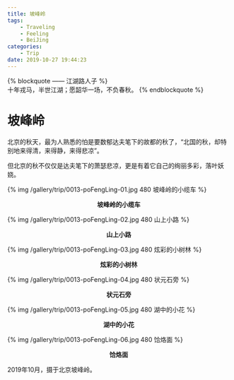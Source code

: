 ```yaml
---
title: 坡峰岭
tags:
    - Traveling
    - Feeling
    - BeiJing 
categories:
	- Trip 
date: 2019-10-27 19:44:23
---
```


{% blockquote —— 江湖路人子 %}  
十年戎马，半世江湖；愿韶华一场，不负春秋。
{% endblockquote %} 

<!-- more -->

# 坡峰岭

北京的秋天，最为人熟悉的怕是要数郁达夫笔下的故都的秋了，“北国的秋，却特别地来得清，来得静，来得悲凉”。

但北京的秋不仅仅是达夫笔下的萧瑟悲凉，更是有着它自己的绚丽多彩，落叶妖娆。

{% img /gallery/trip/0013-poFengLing-01.jpg 480 坡峰岭的小缆车 %}
<p align="center"><b>坡峰岭的小缆车</b></p>

{% img /gallery/trip/0013-poFengLing-02.jpg 480 山上小路 %}
<p align="center"><b>山上小路</b></p>

{% img /gallery/trip/0013-poFengLing-03.jpg 480 炫彩的小树林 %}
<p align="center"><b>炫彩的小树林</b></p>

{% img /gallery/trip/0013-poFengLing-04.jpg 480 状元石旁 %}
<p align="center"><b>状元石旁</b></p>

{% img /gallery/trip/0013-poFengLing-05.jpg 480 湖中的小花 %}
<p align="center"><b>湖中的小花</b></p>

{% img /gallery/trip/0013-poFengLing-06.jpg 480 饸烙面 %}
<p align="center"><b>饸烙面</b></p>

2019年10月，摄于北京坡峰岭。